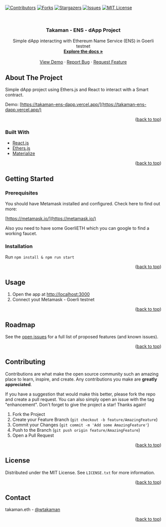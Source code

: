 <div id="top"></div>


[![Contributors][contributors-shield]][contributors-url]
[![Forks][forks-shield]][forks-url]
[![Stargazers][stars-shield]][stars-url]
[![Issues][issues-shield]][issues-url]
[![MIT License][license-shield]][license-url]



<!-- PROJECT LOGO -->
<br />
<div >

<h3 align="center">Takaman - ENS - dApp Project</h3>

  <p align="center">
    Simple dApp interacting with Ethereum Name Service (ENS) in Goerli testnet
    <br />
    <a href="https://github.com/wtakaman/takaman-ens-dapp"><strong>Explore the docs »</strong></a>
    <br />
    <br />
    <a href="https://github.com/wtakaman/takaman-ens-dapp">View Demo</a>
    ·
    <a href="https://github.com/wtakaman/takaman-ens-dapp/issues">Report Bug</a>
    ·
    <a href="https://github.com/wtakaman/takaman-ens-dapp/issues">Request Feature</a>
  </p>
</div>



<!-- ABOUT THE PROJECT -->
## About The Project

Simple dApp project using Ethers.js and React to interact with a Smart contract.

Demo: [https://takaman-ens-dapp.vercel.app/](https://takaman-ens-dapp.vercel.app/)


<p align="right">(<a href="#top">back to top</a>)</p>


### Built With

* [React.js](https://reactjs.org/)
* [Ethers.js](https://docs.ethers.io/v5/)
* [Materialize](https://materializecss.com)

<p align="right">(<a href="#top">back to top</a>)</p>



<!-- GETTING STARTED -->
## Getting Started

### Prerequisites
You should have Metamask installed and configured. Check here to find out more:

[https://metamask.io/](https://metamask.io/)

Also you need to have some GoerliETH which you can google to find a working faucet.

### Installation
Run `npm install & npm run start`

<p align="right">(<a href="#top">back to top</a>)</p>


<!-- USAGE EXAMPLES -->
## Usage
1. Open the app at [http://localhost:3000](http://localhost:3000)
2. Connect yout Metamask - Goerli testnet

<p align="right">(<a href="#top">back to top</a>)</p>



<!-- ROADMAP -->
## Roadmap
See the [open issues](https://github.com/wtakaman/takaman-ens-dapp/issues) for a full list of proposed features (and known issues).

<p align="right">(<a href="#top">back to top</a>)</p>


<!-- CONTRIBUTING -->
## Contributing
Contributions are what make the open source community such an amazing place to learn, inspire, and create. Any contributions you make are **greatly appreciated**.

If you have a suggestion that would make this better, please fork the repo and create a pull request. You can also simply open an issue with the tag "enhancement".
Don't forget to give the project a star! Thanks again!

1. Fork the Project
2. Create your Feature Branch (`git checkout -b feature/AmazingFeature`)
3. Commit your Changes (`git commit -m 'Add some AmazingFeature'`)
4. Push to the Branch (`git push origin feature/AmazingFeature`)
5. Open a Pull Request

<p align="right">(<a href="#top">back to top</a>)</p>

<!-- LICENSE -->
## License

Distributed under the MIT License. See `LICENSE.txt` for more information.

<p align="right">(<a href="#top">back to top</a>)</p>

<!-- CONTACT -->
## Contact

takaman.eth - [@wtakaman](https://twitter.com/wtakaman)

<p align="right">(<a href="#top">back to top</a>)</p>


<!-- MARKDOWN LINKS & IMAGES -->
<!-- https://www.markdownguide.org/basic-syntax/#reference-style-links -->
[contributors-shield]: https://img.shields.io/github/contributors/wtakaman/takaman-ens-dapp.svg?style=for-the-badge
[contributors-url]: https://github.com/wtakaman/takaman-ens-dapp/graphs/contributors
[forks-shield]: https://img.shields.io/github/forks/wtakaman/takaman-ens-dapp.svg?style=for-the-badge
[forks-url]: https://github.com/wtakaman/takaman-ens-dapp/network/members
[stars-shield]: https://img.shields.io/github/stars/wtakaman/takaman-ens-dapp.svg?style=for-the-badge
[stars-url]: https://github.com/wtakaman/takaman-ens-dapp/stargazers
[issues-shield]: https://img.shields.io/github/issues/wtakaman/takaman-ens-dapp.svg?style=for-the-badge
[issues-url]: https://github.com/wtakaman/takaman-ens-dapp/issues
[license-shield]: https://img.shields.io/github/license/wtakaman/takaman-ens-dapp.svg?style=for-the-badge
[license-url]: https://github.com/wtakaman/takaman-ens-dapp/blob/master/LICENSE.txt
[product-screenshot]: images/screenshot.png
